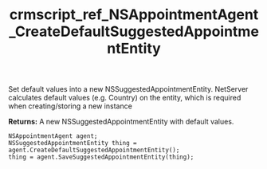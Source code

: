 ﻿---
title: crmscript_ref_NSAppointmentAgent_CreateDefaultSuggestedAppointmentEntity
description: NSSuggestedAppointmentEntity CreateDefaultSuggestedAppointmentEntity()
intellisense: NSAppointmentAgent.CreateDefaultSuggestedAppointmentEntity
keywords: NSAppointmentAgent,CreateDefaultSuggestedAppointmentEntity
so.topic: reference
---
	  
Set default values into a new NSSuggestedAppointmentEntity.
NetServer calculates default values (e.g. Country) on the entity, which is required when creating/storing a new instance
	  
**Returns:** A new NSSuggestedAppointmentEntity with default values.

```crmscript
NSAppointmentAgent agent;
NSSuggestedAppointmentEntity thing = agent.CreateDefaultSuggestedAppointmentEntity();
thing = agent.SaveSuggestedAppointmentEntity(thing);
```

